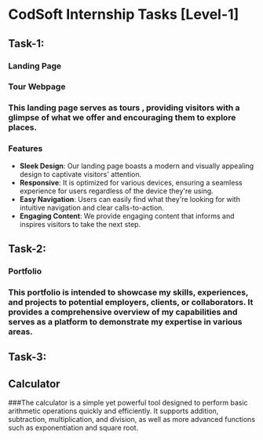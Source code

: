 # CodSoft Internship Tasks [Level-1]
## Task-1:
### Landing Page

### Tour Webpage
### This landing page serves as tours , providing visitors with a glimpse of what we offer and encouraging them to explore places. 

### Features
- **Sleek Design**: Our landing page boasts a modern and visually appealing design to captivate visitors' attention.
- **Responsive**: It is optimized for various devices, ensuring a seamless experience for users regardless of the device they're using.
- **Easy Navigation**: Users can easily find what they're looking for with intuitive navigation and clear calls-to-action.
- **Engaging Content**: We provide engaging content that informs and inspires visitors to take the next step.

## Task-2:
### Portfolio
### This portfolio is intended to showcase my skills, experiences, and projects to potential employers, clients, or collaborators. It provides a comprehensive overview of my capabilities and serves as a platform to demonstrate my expertise in various areas.

## Task-3:
## Calculator

###The calculator is a simple yet powerful tool designed to perform basic arithmetic operations quickly and efficiently. It supports addition, subtraction, multiplication, and division, as well as more advanced functions such as exponentiation and square root.
